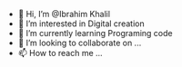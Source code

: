 - 👋 Hi, I’m @Ibrahim Khalil
- 👀 I’m interested in Digital creation
- 🌱 I’m currently learning Programing code
- 💞️ I’m looking to collaborate on ...
- 📫 How to reach me ...

<!---
kherly101/kherly101 is a ✨ special ✨ repository because its `README.md` (this file) appears on your GitHub profile.
You can click the Preview link to take a look at your changes.
--->
